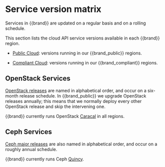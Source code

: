 # Service version matrix

Services in {{brand}} are updated on a regular basis and on a rolling schedule.

This section lists the cloud API service versions available in each {{brand}} region.

* [Public Cloud](public.md): versions running in our {{brand_public}} regions.

* [Compliant Cloud](compliant.md): versions running in our {{brand_compliant}} regions.


## OpenStack Services

[OpenStack releases](https://releases.openstack.org) are named in alphabetical order, and occur on a six-month release schedule.
In {{brand_public}} we upgrade OpenStack releases annually; this means that we normally deploy every other OpenStack release and skip the intervening one.

{{brand}} currently runs OpenStack [Caracal](https://releases.openstack.org/caracal/) in all regions.


## Ceph Services

[Ceph major releases](https://docs.ceph.com/en/latest/releases/index.html#release-timeline) are also named in alphabetical order, and occur on a roughly annual schedule.

{{brand}} currently runs Ceph [Quincy](https://docs.ceph.com/en/latest/releases/quincy/).
